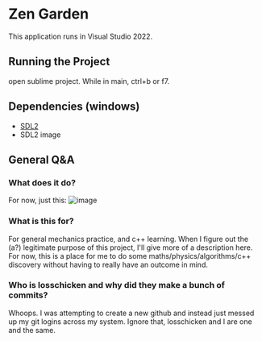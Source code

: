 # Zen Garden

This application runs in Visual Studio 2022.

## Running the Project

open sublime project. While in main, ctrl+b or f7.

## Dependencies (windows)

- [SDL2](https://www.libsdl.org/)
- SDL2 image

## General Q&A

### What does it do?

For now, just this:
![image](https://github.com/carnationcrab/zen-garden/assets/29442090/6a5f184b-39b2-4bb3-bcf3-2d776f3dac08)

### What is this for?

For general mechanics practice, and c++ learning. When I figure out the (a?) legitimate purpose of this project, I'll give more of a description here. For now, this is a place for me to do some maths/physics/algorithms/c++ discovery without having to really have an outcome in mind.

### Who is losschicken and why did they make a bunch of commits?

Whoops. I was attempting to create a new github and instead just messed up my git logins across my system. Ignore that, losschicken and I are one and the same.
